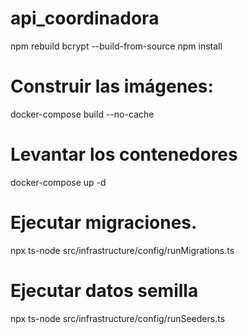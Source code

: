 # api_coordinadora
npm rebuild bcrypt --build-from-source
npm install
# Construir las imágenes:
docker-compose build --no-cache
# Levantar los contenedores
docker-compose up -d

# Ejecutar migraciones.
npx ts-node src/infrastructure/config/runMigrations.ts
# Ejecutar datos semilla
npx ts-node src/infrastructure/config/runSeeders.ts